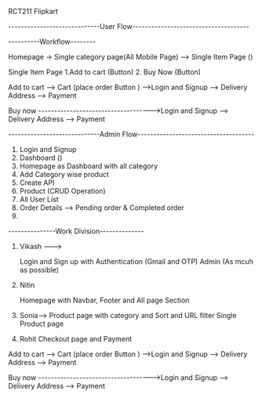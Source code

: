 RCT211 Flipkart

-----------------------------User Flow-------------------------------------


----------Workflow--------

Homepage -> Single category page(All Mobile Page) --> Single Item Page () 


Single Item Page
  1.Add to cart (Button)
  2. Buy Now (Button)

Add to cart --> Cart (place order Button ) -->Login and Signup --> Delivery Address --> Payment

Buy now  ------------------------------------>Login and Signup -->  Delivery Address --> Payment





-----------------------------Admin Flow-------------------------------------

1. Login and Signup
2. Dashboard ()
3. Homepage as Dashboard with all category
4. Add Category wise product
5. Create API
6. Product (CRUD Operation)
7. All User List
8. Order Details --> Pending order & Completed order
9. 





---------------Work Division--------------

1. Vikash ---> 

      Login and Sign up with Authentication (Gmail and OTP)
      Admin (As mcuh as possible)

2. Nitin

    Homepage with Navbar, Footer and All page Section

3. Sonia--> 
   Product page with category and Sort and URL filter
   Single Product page 

4. Rohit
   Checkout page and  Payment

Add to cart --> Cart (place order Button ) -->Login and Signup --> Delivery Address --> Payment

Buy now  ------------------------------------>Login and Signup -->  Delivery Address --> Payment